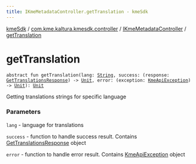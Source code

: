 ```yaml
---
title: IKmeMetadataController.getTranslation - kmeSdk
---
```


[kmeSdk](../../index.html) / [com.kme.kaltura.kmesdk.controller](../index.html) / [IKmeMetadataController](index.html) / [getTranslation](./get-translation.html)

# getTranslation

`abstract fun getTranslation(lang: `[`String`](https://kotlinlang.org/api/latest/jvm/stdlib/kotlin/-string/index.html)`, success: (response: `[`GetTranslationsResponse`](../../com.kme.kaltura.kmesdk.rest.response.metadata/-get-translations-response/index.html)`) -> `[`Unit`](https://kotlinlang.org/api/latest/jvm/stdlib/kotlin/-unit/index.html)`, error: (exception: `[`KmeApiException`](../../com.kme.kaltura.kmesdk.rest/-kme-api-exception/index.html)`) -> `[`Unit`](https://kotlinlang.org/api/latest/jvm/stdlib/kotlin/-unit/index.html)`): `[`Unit`](https://kotlinlang.org/api/latest/jvm/stdlib/kotlin/-unit/index.html)

Getting translations strings for specific language

### Parameters

`lang` - language for translations

`success` - function to handle success result. Contains [GetTranslationsResponse](../../com.kme.kaltura.kmesdk.rest.response.metadata/-get-translations-response/index.html) object

`error` - function to handle error result. Contains [KmeApiException](../../com.kme.kaltura.kmesdk.rest/-kme-api-exception/index.html) object